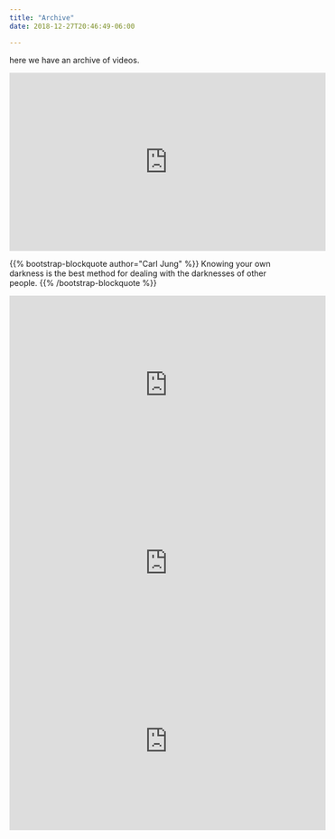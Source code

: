 ```yaml
---
title: "Archive"
date: 2018-12-27T20:46:49-06:00

---
```


here we have an archive of videos.

<iframe src="https://www.facebook.com/plugins/video.php?href=https%3A%2F%2Fwww.facebook.com%2Fshorelinegameaudio%2Fvideos%2F2312144832394924%2F&show_text=0&width=560" width="560" height="315" style="border:none;overflow:hidden" scrolling="no" frameborder="0" allowTransparency="true" allowFullScreen="true"></iframe>


{{% bootstrap-blockquote author="Carl Jung" %}}
Knowing your own darkness is the best method for dealing with the darknesses of other people.
{{% /bootstrap-blockquote %}}

<iframe src="https://www.facebook.com/plugins/video.php?href=https%3A%2F%2Fwww.facebook.com%2Fshorelinegameaudio%2Fvideos%2F2312144832394924%2F&show_text=0&width=560" width="560" height="315" style="border:none;overflow:hidden" scrolling="no" frameborder="0" allowTransparency="true" allowFullScreen="true"></iframe>

<iframe src="https://www.facebook.com/plugins/video.php?href=https%3A%2F%2Fwww.facebook.com%2Fshorelinegameaudio%2Fvideos%2F2312144832394924%2F&show_text=0&width=560" width="560" height="315" style="border:none;overflow:hidden" scrolling="no" frameborder="0" allowTransparency="true" allowFullScreen="true"></iframe>

<iframe src="https://www.facebook.com/plugins/video.php?href=https%3A%2F%2Fwww.facebook.com%2Fshorelinegameaudio%2Fvideos%2F2312144832394924%2F&show_text=0&width=560" width="560" height="315" style="border:none;overflow:hidden" scrolling="no" frameborder="0" allowTransparency="true" allowFullScreen="true"></iframe>